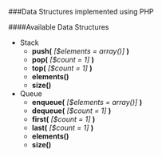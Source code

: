 ###Data Structures implemented using PHP

####Available Data Structures
- Stack
  - __push(__ _[$elements = array()]_ __)__
  - __pop(__ _[$count = 1]_ __)__
  - __top(__ _[$count = 1]_ __)__
  - __elements()__
  - __size()__
- Queue
  - __enqueue(__ _[$elements = array()]_ __)__
  - __dequeue(__ _[$count = 1]_ __)__
  - __first(__ _[$count = 1]_ __)__
  - __last(__ _[$count = 1]_ __)__
  - __elements()__
  - __size()__